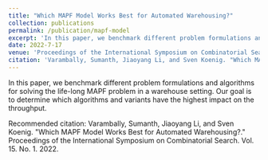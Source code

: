 ```yaml
---
title: "Which MAPF Model Works Best for Automated Warehousing?"
collection: publications
permalink: /publication/mapf-model
excerpt: 'In this paper, we benchmark different problem formulations and algorithms for solving the life-long MAPF problem in a warehouse setting. Our goal is to determine which algorithms and variants have the highest impact on the throughput.'
date: 2022-7-17
venue: 'Proceedings of the International Symposium on Combinatorial Search'
citation: 'Varambally, Sumanth, Jiaoyang Li, and Sven Koenig. "Which MAPF Model Works Best for Automated Warehousing?." Proceedings of the International Symposium on Combinatorial Search. Vol. 15. No. 1. 2022.'
---
```

In this paper, we benchmark different problem formulations and algorithms for solving the life-long MAPF problem in a warehouse setting. Our goal is to determine which algorithms and variants have the highest impact on the throughput.

Recommended citation: Varambally, Sumanth, Jiaoyang Li, and Sven Koenig. "Which MAPF Model Works Best for Automated Warehousing?." Proceedings of the International Symposium on Combinatorial Search. Vol. 15. No. 1. 2022.
